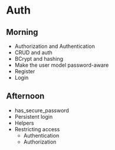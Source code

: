 # Auth

## Morning
* Authorization and Authentication
* CRUD and auth
* BCrypt and hashing
* Make the user model password-aware
* Register
* Login

## Afternoon
* has_secure_password
* Persistent login
* Helpers
* Restricting access
    * Authentication
    * Authorization

